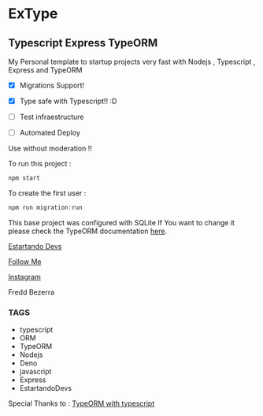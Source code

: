 # ExType

## Typescript Express TypeORM

My Personal template to startup projects very fast with Nodejs , Typescript , Express and TypeORM

- [X] Migrations Support!
- [X] Type safe with Typescript!! :D 
- [ ] Test infraestructure
- [ ] Automated Deploy



Use without moderation !!


To run this project :
```js
npm start
```

To create the first user : 
```js
npm run migration:run
```

This base project was configured with SQLite
If You want to change it please check the TypeORM documentation  [ here](https://typeorm.com).


[Estartando Devs](http://estartandodevs.com.br)

[Follow Me](https://linkedin.com/in/fredericobezerra)

[Instagram](https://instagram.com/freddbezerra)

Fredd Bezerra

### TAGS

- typescript
- ORM
- TypeORM
- Nodejs
- Deno
- javascript
- Express
- EstartandoDevs



Special Thanks to : 
[TypeORM with typescript](https://medium.com/javascript-in-plain-english/creating-a-rest-api-with-jwt-authentication-and-role-based-authorization-using-typescript-fbfa3cab22a4)

